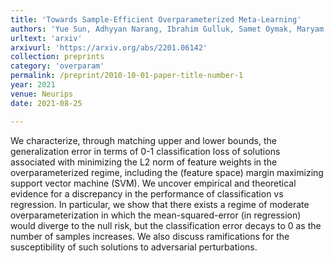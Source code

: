 ```yaml
---
title: 'Towards Sample-Efficient Overparameterized Meta-Learning'
authors: 'Yue Sun, Adhyyan Narang, Ibrahim Gulluk, Samet Oymak, Maryam Fazel'
urltext: 'arxiv'
arxivurl: 'https://arxiv.org/abs/2201.06142'
collection: preprints
category: 'overparam'
permalink: /preprint/2010-10-01-paper-title-number-1
year: 2021
venue: Neurips
date: 2021-08-25

---
```


We characterize, through matching upper and lower bounds, the generalization error in terms of 0-1 classification loss of solutions associated with minimizing the L2 norm of feature weights in the overparameterized regime, including the (feature space) margin maximizing support vector machine (SVM).
We uncover empirical and theoretical evidence for a discrepancy in the performance of classification vs regression.
In particular, we show that there exists a regime of moderate overparameterization in which the mean-squared-error (in regression) would diverge to the null risk, but the classification error decays to 0 as the number of samples increases.
We also discuss ramifications for the susceptibility of such solutions to adversarial perturbations.
